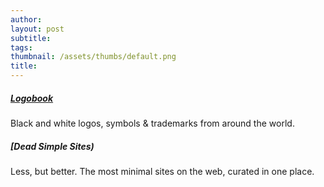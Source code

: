 ```yaml
---
author: 
layout: post
subtitle: 
tags: 
thumbnail: /assets/thumbs/default.png
title: 
---
```


##### [Logobook](http://www.logobook.com)
Black and white logos, symbols & trademarks from around the world.
##### [Dead Simple Sites)
Less, but better. The most minimal sites on the web, curated in one place.
